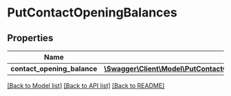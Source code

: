 # PutContactOpeningBalances

## Properties
Name | Type | Description | Notes
------------ | ------------- | ------------- | -------------
**contact_opening_balance** | [**\Swagger\Client\Model\PutContactOpeningBalancesContactOpeningBalance**](PutContactOpeningBalancesContactOpeningBalance.md) |  | 

[[Back to Model list]](../README.md#documentation-for-models) [[Back to API list]](../README.md#documentation-for-api-endpoints) [[Back to README]](../README.md)


